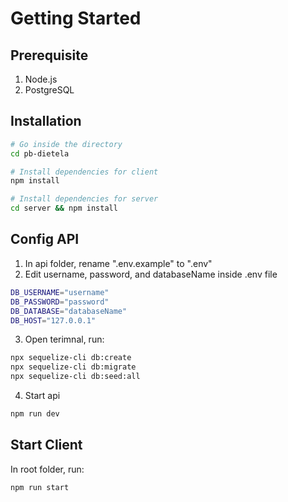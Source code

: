 # Getting Started

## Prerequisite

1. Node.js
2. PostgreSQL

## Installation

```bash
# Go inside the directory
cd pb-dietela

# Install dependencies for client
npm install

# Install dependencies for server
cd server && npm install
```

## Config API
1. In api folder, rename ".env.example" to ".env"
2. Edit username, password, and databaseName inside .env file 
```bash
DB_USERNAME="username"
DB_PASSWORD="password"
DB_DATABASE="databaseName"
DB_HOST="127.0.0.1"
```
3. Open terimnal, run:
```bash
npx sequelize-cli db:create
npx sequelize-cli db:migrate
npx sequelize-cli db:seed:all
```
4. Start api
```bash
npm run dev
```
## Start Client
In root folder, run:
```bash
npm run start
```
